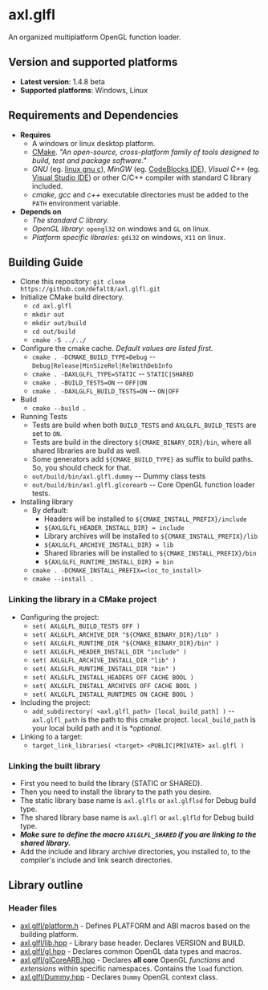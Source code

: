 # axl.glfl

An organized multiplatform OpenGL function loader.

## Version and supported platforms

- **Latest version**: 1.4.8 beta
- **Supported platforms**: Windows, Linux

## Requirements and Dependencies

- **Requires**
  - A windows or linux desktop platform.
  - [CMake]("https://cmake.org/download"). *"An open-source, cross-platform family of tools designed to build, test and package software."*
  - *GNU* (eg. [linux gnu c]("https://www.gnu.org/software/libc/")), *MinGW* (eg. [CodeBlocks IDE]("http://www.codeblocks.org/")), *Visual C++* (eg. [Visual Studio IDE]("https://visualstudio.microsoft.com/")) or other C/C++ compiler with standard C library included.
  - *cmake*, *gcc* and *c++* executable directories must be added to the `PATH` environment variable.
- **Depends on**
  - *The standard C library.*
  - *OpenGL library*: `opengl32` on windows and `GL` on linux.
  - *Platform specific libraries:* `gdi32` on windows, `X11` on linux.

## Building Guide

- Clone this repository: `git clone https://github.com/defalt8/axl.glfl.git`
- Initialize CMake build directory.
  - `cd axl.glfl`
  - `mkdir out`
  - `mkdir out/build`
  - `cd out/build`
  - `cmake -S ../../`
- Configure the cmake cache. *Default values are listed first.*
  - `cmake . -DCMAKE_BUILD_TYPE=Debug` -- `Debug|Release|MinSizeRel|RelWithDebInfo`
  - `cmake . -DAXLGLFL_TYPE=STATIC` -- `STATIC|SHARED`
  - `cmake . -BUILD_TESTS=ON` -- `OFF|ON`
  - `cmake . -DAXLGLFL_BUILD_TESTS=ON` -- `ON|OFF`
- Build
  - `cmake --build .`
- Running Tests
  - Tests are build when both `BUILD_TESTS` and `AXLGLFL_BUILD_TESTS` are set to `ON`.
  - Tests are build in the directory `${CMAKE_BINARY_DIR}/bin`, where all shared libraries are build as well.
  - Some generators add `${CMAKE_BUILD_TYPE}` as suffix to build paths. So, you should check for that.
  - `out/build/bin/axl.glfl.dummy` -- Dummy class tests
  - `out/build/bin/axl.glfl.glcorearb` -- Core OpenGL function loader tests.
- Installing library
  - By default:
    - Headers will be installed to `${CMAKE_INSTALL_PREFIX}/include`
    - `${AXLGLFL_HEADER_INSTALL_DIR} = include`
    - Library archives will be installed to `${CMAKE_INSTALL_PREFIX}/lib`
    - `${AXLGLFL_ARCHIVE_INSTALL_DIR} = lib`
    - Shared libraries will be installed to `${CMAKE_INSTALL_PREFIX}/bin`
    - `${AXLGLFL_RUNTIME_INSTALL_DIR} = bin`
  - `cmake . -DCMAKE_INSTALL_PREFIX=<loc_to_install>`
  - `cmake --install .`

### Linking the library in a CMake project

- Configuring the project:
  - `set( AXLGLFL_BUILD_TESTS OFF )`
  - `set( AXLGLFL_ARCHIVE_DIR "${CMAKE_BINARY_DIR}/lib" )`
  - `set( AXLGLFL_RUNTIME_DIR "${CMAKE_BINARY_DIR}/bin" )`
  - `set( AXLGLFL_HEADER_INSTALL_DIR "include" )`
  - `set( AXLGLFL_ARCHIVE_INSTALL_DIR "lib" )`
  - `set( AXLGLFL_RUNTIME_INSTALL_DIR "bin" )`
  - `set( AXLGLFL_INSTALL_HEADERS OFF CACHE BOOL )`
  - `set( AXLGLFL_INSTALL_ARCHIVES OFF CACHE BOOL )`
  - `set( AXLGLFL_INSTALL_RUNTIMES ON CACHE BOOL )`
- Including the project:
  - `add_subdirectory( <axl.glfl_path> [local_build_path] )` -- `axl.glfl_path` is the path to this cmake project. `local_build_path` is your local build path and it is *\*optional*.
- Linking to a target:
  - `target_link_libraries( <target> <PUBLIC|PRIVATE> axl.glfl )`

### Linking the built library

- First you need to build the library (STATIC or SHARED).
- Then you need to install the library to the path you desire.
- The static library base name is `axl.glfls` or `axl.glflsd` for Debug build type.
- The shared library base name is `axl.glfl` or `axl.glfld` for Debug build type.
- ***Make sure to define the macro `AXLGLFL_SHARED` if you are linking to the shared library.***
- Add the include and library archive directories, you installed to, to the compiler's include and link search directories.

## Library outline

### Header files

- [axl.glfl/platform.h]("include/axl.glfl/platform.h") - Defines PLATFORM and ABI macros based on the building platform.
- [axl.glfl/lib.hpp]("include/axl.glfl/lib.hpp") - Library base header. Declares VERSION and BUILD.
- [axl.glfl/gl.hpp]("include/axl.glfl/gl.hpp") - Declares common OpenGL data types and macros.
- [axl.glfl/glCoreARB.hpp]("include/axl.glfl/glCoreARB.hpp") - Declares **all core** OpenGL *functions* and *extensions* within specific namespaces. Contains the `load` function.
- [axl.glfl/Dummy.hpp]("include/axl.glfl/Dummy.hpp") - Declares `Dummy` OpenGL context class.
